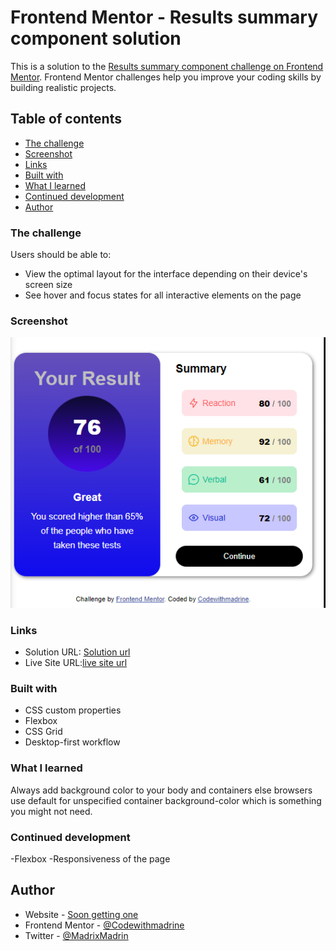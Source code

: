 # Frontend Mentor - Results summary component solution

This is a solution to the [Results summary component challenge on Frontend Mentor](https://www.frontendmentor.io/challenges/results-summary-component-CE_K6s0maV). Frontend Mentor challenges help you improve your coding skills by building realistic projects. 

## Table of contents

  - [The challenge](#the-challenge)
  - [Screenshot](#screenshot)
  - [Links](#links)
  - [Built with](#built-with)
  - [What I learned](#what-i-learned)
  - [Continued development](#continued-development)
- [Author](#author)


### The challenge

Users should be able to:

- View the optimal layout for the interface depending on their device's screen size
- See hover and focus states for all interactive elements on the page

### Screenshot

![](./finished-project-img.PNG)


### Links

- Solution URL: [Solution url ](https://github.com/Madrine256/Summary-Responsive-Page-mentor2)
- Live Site URL:[live site url](https://madrine256.github.io/Summary-Responsive-Page-mentor2/)


### Built with

- CSS custom properties
- Flexbox
- CSS Grid
- Desktop-first workflow

### What I learned

Always add background color to your body and containers else browsers use default for unspecified container background-color which is something you might not need.

### Continued development

-Flexbox
-Responsiveness of the page

## Author

- Website - [Soon getting one ](codewithmadrine.com)
- Frontend Mentor - [@Codewithmadrine](https://www.frontendmentor.io/profile/codewithmadrine)
- Twitter - [@MadrixMadrin](https://www.twitter.com/MadrixMadrin)